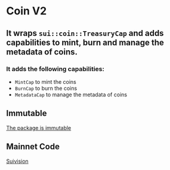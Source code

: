 # Coin V2

## It wraps `sui::coin::TreasuryCap` and adds capabilities to mint, burn and manage the metadata of coins.

### It adds the following capabilities:

- `MintCap` to mint the coins
- `BurnCap` to burn the coins
- `MetadataCap` to manage the metadata of coins

## Immutable

[The package is immutable](https://suiscan.xyz/mainnet/tx/B7JrqBzMMfwTDsV9UaJYBMNaYjFH4tj1VkKwENW5rHaE)

## Mainnet Code

[Suivision](https://suiscan.xyz/mainnet/object/0x644c3b903a9636eba77e56cefd7c207734fb80dbf9a16af10f33ce03cbb65670/contracts)
